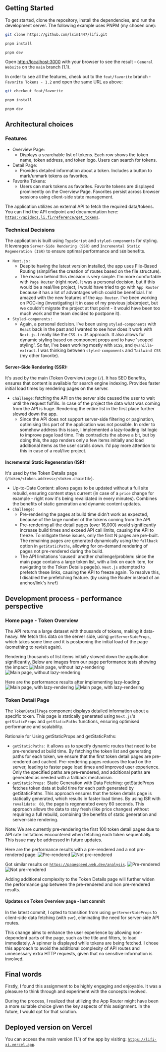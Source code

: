 ## Getting Started

To get started, clone the repository, install the dependencies, and run the development server. The following example uses PNPM (my chosen one):

```bash
git clone https://github.com/lsim1447/lifi.git

pnpm install

pnpm dev

```

Open [http://localhost:3000](http://localhost:3000) with your browser to see the result - `General Website` on the `main` branch (1.1).

In order to see all the features, check out to the `feat/favorite` branch - `Favorite Tokens - 1.2` and open the same URL as above:

```bash
git checkout feat/favorite

pnpm install

pnpm dev

```

## Architectural choices

### Features

- Overview Page:
  - Displays a searchable list of tokens. Each row shows the token name, token address, and token logo. Users can search for tokens.
- Detail Page:
  - Provides detailed information about a token. Includes a button to mark/unmark tokens as favorites.
- Favorite Tokens:
  - Users can mark tokens as favorites. Favorite tokens are displayed prominently on the Overview Page. Favorites persist across browser sessions using client-side state management.

The application utilizes an external API to fetch the required data/tokens. You can find the API endpoint and documentation here: [`https://apidocs.li.fi/reference/get_tokens`](https://apidocs.li.fi/reference/get_tokens).

### Technical Decisions

The application is built using `TypeScript` and `styled-components` for styling. It leverages `Server-Side Rendering (SSR)` and `Incremental Static Regeneration (ISR)` to ensure optimal performance and `SEO` benefits.

- `Next.js:`
  - Despite having the latest version installed, the app uses File-Based Routing (simplifies the creation of routes based on the file structure).
  - The reason behind this decision is very simple. I'm more comfortable with `Page Router` (right now). It was a personal decision, but if this would be a real/live project, I would have tried to go with `App Router` because it has a lot of advantages which could be beneficial. I'm amazed with the new features of the `App Router`. I've been working on POC-ing (investigating) it in case of my previous job/project, but we couldn't migrate the project at that point - it would have been too much work and the team decided to postpone it).
- `Styled-components:`
  - Again, a personal decision. I've been using `styled-components` with `React` back in the past and I wanted to see how does it work with `Next.js`. I really like the `CSS-in-JS` approach. It also allows for dynamic styling based on component props and to have 'scoped styling'. So far, I've been working mostly with `SCSS`, and `@vanilla-extract`. I was thinking between `styled-components` and `Tailwind CSS` (my other favorite).

#### Server-Side Rendering (SSR):

It's used by the main (Token Overview) page (`/`). It has SEO Benefits, ensures that content is available for search engine indexing. Provides faster initial load times by rendering pages on the server.

- `Challenge`: fetching the API on the server side caused the user to wait until the request fulfills. In case of the project the data what was coming from the API is huge. Rendering the entire list in the first place further slowed down the app.
  - Since the API does not support server-side filtering or pagination, optimising this part of the application was not possible. In order to somehow address this issue, I implemented a lazy-loading list logic to improve page load time. This contradicts the above a bit, but by doing this, the app renders only a few items initially and load additional items as the user scrolls down. I'd pay more attention to this in case of a real/live project.

#### Incremental Static Regeneration (ISR):

It's used by the Token Details page (`/token/<token.address>/<token.chainId>`).

- Up-to-Date Content: allows pages to be updated without a full site rebuild, ensuring content stays current (in case of a `price` change for example - right now it's being revalidated in every minutes). Combines the benefits of static generation and dynamic content updates.
- `Challenge:`
  - Pre-rendering the pages at build time didn't work as expected, because of the large number of the tokens coming from the API.
  - Pre-rendering all the detail pages (over 16,000) would significantly increase build times and exceed API call limits, causing the API to freeze. To mitigate these issues, only the first N pages are pre-built. The remaining pages are generated dynamically using the `fallback` option in `getStaticPaths`, allowing for on-demand rendering of pages not pre-rendered during the build.
  - The API limitations 'caused' another challenge/problem: since the main page contains a large token list, with a link on each item, for navigating to the Token Details page(s). `Next.js` attempted to prefetch these links, causing the API to freeze again. To resolve this, I disabled the prefetching feature. (by using the Router instead of an anchor/link's `href`)

## Development process - performance perspective

### Home page - Token Overview

The API returns a large dataset with thousands of tokens, making it data-heavy. We fetch this data on the server side, using `getServerSideProps`, which takes some time and it is postponing the initial load of the page (something to revisit again).

Rendering thousands of list items initially slowed down the application significantly. Below are images from our page performance tests showing the impact:
![Main page, without lazy-rendering](public/documentation/debug-bear-main-home-page-serverSideProps.png)
![Main page, without lazy-rendering](public/documentation/webpagetest-main-home-page-serverSideProps.png)

Here are the performance results after implementing lazy-loading:
![Main page, with lazy-rendering](public/documentation/debug-bear-lazy-loading.png)
![Main page, with lazy-rendering](public/documentation/webpagetest-lazy-loading.png)

### Token Detail Page

The `TokenDetailPage` component displays detailed information about a specific token. This page is statically generated using `Next.js`'s `getStaticProps` and `getStaticPaths` functions, ensuring optimised performance and scalability.

Rationale for Using getStaticProps and getStaticPaths:

- `getStaticPaths:` it allows us to specify dynamic routes that need to be pre-rendered at build time. By fetching the token list and generating paths for each token, we ensure that the first token detail pages are pre-rendered and cached. Pre-rendering pages reduces the load on the server, leading to faster page load times and improved user experience. Only the specified paths are pre-rendered, and additional paths are generated as needed with a fallback mechanism.
- `getStaticProps:` Static Generation with Data Fetching: getStaticProps fetches token data at build time for each path generated by getStaticPaths. This approach ensures that the token details page is statically generated, which results in faster load times. By using ISR with `revalidate: 60`, the page is regenerated every 60 seconds. This approach allows the data to stay fresh (like price changes) without requiring a full rebuild, combining the benefits of static generation and server-side rendering.

Note: We are currently pre-rendering the first 100 token detail pages due to API rate limitations encountered when fetching each token sequentially. This issue may be addressed in future updates.

Here are the performance results with a pre-rendered and a not pre-rendered page:
![Pre-rendered](public/documentation/debug-bear-main-pdp-prerendered.png)
![Not pre-rendered](public/documentation/debug-bear-main-pdp-NOT-prerendered.png)

Got similar results on [`https://pagespeed.web.dev/analysis`](https://pagespeed.web.dev/analysis).
![Pre-rendered](public/documentation/pdp-prerendered.png)
![Not pre-rendered](public/documentation/pdp-not-prerendered.png)

Adding additional complexity to the Token Details page will further widen the performance gap between the pre-rendered and non pre-rendered results.

#### Updates on Token Overview page - last commit

In the latest commit, I opted to transition from using `getServerSideProps` to client-side data fetching (with `swr`), eliminating the need for server-side API routes.

This change aims to enhance the user experience by allowing non-dependent parts of the page, such as the title and filters, to load immediately. A spinner is displayed while tokens are being fetched. I chose this approach to avoid the additional complexity of API routes and unnecessary extra HTTP requests, given that no sensitive information is involved.

## Final words

Firstly, I found this assignment to be highly engaging and enjoyable. It was a pleasure to think through and experiment with the concepts involved.

During the process, I realized that utilizing the App Router might have been a more suitable choice given the key aspects of this assignment. In the future, I would opt for that solution.

## Deployed version on Vercel

You can access the main version (1.1) of the app by visiting: [`https://lifi-xi.vercel.app`](https://lifi-xi.vercel.app).
